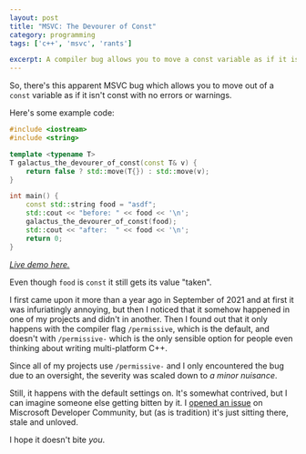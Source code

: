```yaml
---
layout: post
title: "MSVC: The Devourer of Const"
category: programming
tags: ['c++', 'msvc', 'rants']

excerpt: A compiler bug allows you to move a const variable as if it isn't const
---
```


So, there's this apparent MSVC bug which allows you to move out of a `const` variable as if it isn't const with no errors or warnings.

Here's some example code:

```c++
#include <iostream>
#include <string>

template <typename T>
T galactus_the_devourer_of_const(const T& v) {
    return false ? std::move(T{}) : std::move(v);
}

int main() {
    const std::string food = "asdf";
    std::cout << "before: " << food << '\n';
    galactus_the_devourer_of_const(food);
    std::cout << "after:  " << food << '\n';
    return 0;
}
```

[*Live demo here.*](https://godbolt.org/z/zMqv9hWs4)

Even though `food` is `const` it still gets its value "taken".

I first came upon it more than a year ago in September of 2021 and at first it was infuriatingly annoying, but then I noticed that it somehow happened in one of my projects and didn't in another. Then I found out that it only happens with the compiler flag `/permissive`, which is the default, and doesn't with `/permissive-` which is the only sensible option for people even thinking about writing multi-platform C++.

Since all of my projects use `/permissive-` and I only encountered the bug due to an oversight, the severity was scaled down to *a minor nuisance*.

Still, it happens with the default settings on. It's somewhat contrived, but I can imagine someone else getting bitten by it. I [opened an issue](https://developercommunity.visualstudio.com/t/a-const-variable-can-be-moved-losing-its-contents/1540939) on Miscrosoft Developer Community, but (as is tradition) it's just sitting there, stale and unloved.

I hope it doesn't bite *you*.
